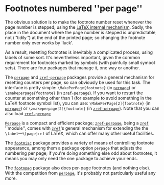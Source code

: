 # Footnotes numbered ''per page''

The obvious solution is to make the footnote number reset whenever the
page number is stepped, using the 
[LaTeX internal mechanism](./FAQ-addtoreset.html).  Sadly, the place
in the document where the page number is stepped is unpredictable, not
(''tidily'') at the end of the printed page; so changing the footnote
number only ever works by 'luck'.

As a result, resetting footnotes is inevitably a complicated process,
using labels of some sort.  It's nevertheless important, given the
common requirement for footnotes marked by symbols (with painfully
small symbol sets).  There are four packages that manage it, one way
or another.

The [`perpage`](http://ctan.org/pkg/perpage) and [`zref-perpage`](http://ctan.org/pkg/zref-perpage) packages provide a
general mechanism for resetting counters per page, so can obviously be
used for this task.  The interface is pretty simple:
`\MakePerPage{footnote}` (in [`perpage`](http://ctan.org/pkg/perpage)) or
`\zmakeperpage{footnote}` (in [`zref-perpage`](http://ctan.org/pkg/zref-perpage)).  If
you want to restart the counter at something other than&nbsp;1 (for example
to avoid something in the LaTeX footnote symbol list), you can use:
`\MakePerPage[2]{footnote}` (in [`perpage`](http://ctan.org/pkg/perpage)) or
`\zmakeperpage[2]{footnote}` (in [`zref-perpage`](http://ctan.org/pkg/zref-perpage)).
Note that you can also load [`zref-perpage`](http://ctan.org/pkg/zref-perpage) 

[`Perpage`](http://ctan.org/pkg/Perpage) is a compact and efficient package;
[`zref-perpage`](http://ctan.org/pkg/zref-perpage), being a [`zref`](http://ctan.org/pkg/zref) ''module'', comes with
[`zref`](http://ctan.org/pkg/zref)'s general mechanism for extending the the
`\label`&mdash;`\[page]ref` of LaTeX, which can offer many other
useful facilities.

The [`footmisc`](http://ctan.org/pkg/footmisc) package provides a variety of means of
controlling footnote appearance, among them a package option
`perpage` that adjusts the numbering per page; if you're
doing something else odd about footnotes, it means you may only need
the one package to achieve your ends.

The [`footnpag`](http://ctan.org/pkg/footnpag) package also does per-page footnotes (and
nothing else).  With the competition from [`perpage`](http://ctan.org/pkg/perpage), it's
probably not particularly useful any more.

